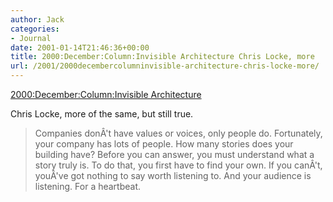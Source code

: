```yaml
---
author: Jack
categories:
- Journal
date: 2001-01-14T21:46:36+00:00
title: 2000:December:Column:Invisible Architecture Chris Locke, more
url: /2001/2000decembercolumninvisible-architecture-chris-locke-more/
---
```


[2000:December:Column:Invisible Architecture][1]

Chris Locke, more of the same, but still true.
  


> Companies don&#194;'t have values or voices, only people do. Fortunately, your company has lots of people. How many stories does your building have? Before you can answer, you must understand what a story truly is. To do that, you first have to find your own. If you can&#194;'t, you&#194;'ve got nothing to say worth listening to. And your audience is listening. For a heartbeat.

  
>

 [1]: http://www.publish.com/features/0012/feature3.html